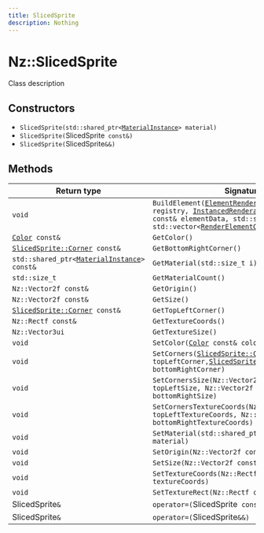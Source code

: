 ```yaml
---
title: SlicedSprite
description: Nothing
---
```


# Nz::SlicedSprite

Class description

## Constructors

- `SlicedSprite(std::shared_ptr<`[`MaterialInstance`](documentation/generated/Graphics/MaterialInstance.md)`> material)`
- `SlicedSprite(`SlicedSprite` const&)`
- `SlicedSprite(`SlicedSprite`&&)`

## Methods

| Return type | Signature |
| ----------- | --------- |
| `void` | `BuildElement(`[`ElementRendererRegistry`](documentation/generated/Graphics/ElementRendererRegistry.md)`& registry, `[`InstancedRenderable::ElementData`](documentation/generated/Graphics/InstancedRenderable.ElementData.md)` const& elementData, std::size_t passIndex, std::vector<`[`RenderElementOwner`](documentation/generated/Graphics/RenderElementOwner.md)`>& elements)` |
| [`Color`](documentation/generated/Core/Color.md)` const&` | `GetColor()` |
| [`SlicedSprite::Corner`](documentation/generated/Graphics/SlicedSprite.Corner.md)` const&` | `GetBottomRightCorner()` |
| `std::shared_ptr<`[`MaterialInstance`](documentation/generated/Graphics/MaterialInstance.md)`> const&` | `GetMaterial(std::size_t i)` |
| `std::size_t` | `GetMaterialCount()` |
| `Nz::Vector2f const&` | `GetOrigin()` |
| `Nz::Vector2f const&` | `GetSize()` |
| [`SlicedSprite::Corner`](documentation/generated/Graphics/SlicedSprite.Corner.md)` const&` | `GetTopLeftCorner()` |
| `Nz::Rectf const&` | `GetTextureCoords()` |
| `Nz::Vector3ui` | `GetTextureSize()` |
| `void` | `SetColor(`[`Color`](documentation/generated/Core/Color.md)` const& color)` |
| `void` | `SetCorners(`[`SlicedSprite::Corner`](documentation/generated/Graphics/SlicedSprite.Corner.md)` const& topLeftCorner, `[`SlicedSprite::Corner`](documentation/generated/Graphics/SlicedSprite.Corner.md)` const& bottomRightCorner)` |
| `void` | `SetCornersSize(Nz::Vector2f const& topLeftSize, Nz::Vector2f const& bottomRightSize)` |
| `void` | `SetCornersTextureCoords(Nz::Vector2f const& topLeftTextureCoords, Nz::Vector2f const& bottomRightTextureCoords)` |
| `void` | `SetMaterial(std::shared_ptr<`[`MaterialInstance`](documentation/generated/Graphics/MaterialInstance.md)`> material)` |
| `void` | `SetOrigin(Nz::Vector2f const& origin)` |
| `void` | `SetSize(Nz::Vector2f const& size)` |
| `void` | `SetTextureCoords(Nz::Rectf const& textureCoords)` |
| `void` | `SetTextureRect(Nz::Rectf const& textureRect)` |
| SlicedSprite`&` | `operator=(`SlicedSprite` const&)` |
| SlicedSprite`&` | `operator=(`SlicedSprite`&&)` |
